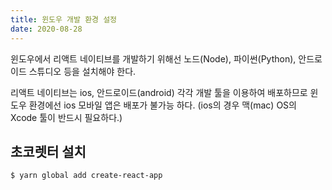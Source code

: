 ```yaml
---
title: 윈도우 개발 환경 설정
date: 2020-08-28
---
```


윈도우에서 리액트 네이티브를 개발하기 위해선 노드(Node), 파이썬(Python), 안드로이드 스튜디오 등을 설치해야 한다.

리액트 네이티브는 ios, 안드로이드(android) 각각 개발 툴을 이용하여 배포하므로 윈도우 환경에선 ios 모바일 앱은 배포가 불가능 하다. (ios의 경우 맥(mac) OS의 Xcode 툴이 반드시 필요하다.)


## 초코렛터 설치
```
$ yarn global add create-react-app
```